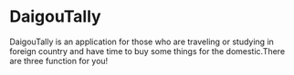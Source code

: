 # DaigouTally
 DaigouTally is an application for those who are traveling or studying in foreign country and have time to buy some things for the domestic.There are three function for you!
